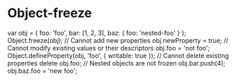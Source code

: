 # Object-freeze
 
var obj = {
 foo: 'foo',
 bar: [1, 2, 3],
 baz: {
 foo: 'nested-foo'
 }
};
Object.freeze(obj);
// Cannot add new properties
obj.newProperty = true;
// Cannot modify existing values or their descriptors
obj.foo = 'not foo';
Object.defineProperty(obj, 'foo', {
 writable: true
});
// Cannot delete existing properties
delete obj.foo;
// Nested objects are not frozen
obj.bar.push(4);
obj.baz.foo = 'new foo';
